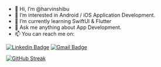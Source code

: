 - 👋 Hi, I’m @harvinshibu
- 👀 I’m interested in Android / iOS Application Development.
- 🌱 I’m currently learning SwiftUI & Flutter
- 💞️ Ask me anything about App Development.
- 📫 You can reach me on:

[![Linkedin Badge](https://img.shields.io/badge/-LINKEDIN-blue?style=flat-square&logo=Linkedin&logoColor=white&link=https://www.linkedin.com/in/harvin-shibu-2b13b11b1/)]([www.linkedin.com/in/harvin-shibu-2b13b11b1](https://www.linkedin.com/in/harvin-shibu-2b13b11b1/))
[![Gmail Badge](https://img.shields.io/badge/GMAIL-c14438?style=flat-square&logo=Gmail&logoColor=white&link=mailto:harvinshibu47@gmail.com)](mailto:harvinshibu47@gmail.com)

[![GitHub Streak](https://streak-stats.demolab.com?user=anushagif)](https://git.io/streak-stats)



<!--- - 😉 Also intersted in @anushagif --->
<!---
harvinshibu/harvinshibu is a ✨ special ✨ repository because its `README.md` (this file) appears on your GitHub profile.
You can click the Preview link to take a look at your changes.
--->
